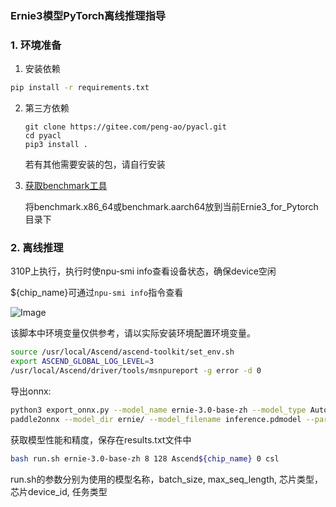 ###  Ernie3模型PyTorch离线推理指导

### 1. 环境准备

1. 安装依赖

```bash
pip install -r requirements.txt
```

2. 第三方依赖

   ```
   git clone https://gitee.com/peng-ao/pyacl.git
   cd pyacl
   pip3 install .
   ```

   若有其他需要安装的包，请自行安装

3. [获取benchmark工具](https://gitee.com/ascend/cann-benchmark/tree/master/infer)

   将benchmark.x86_64或benchmark.aarch64放到当前Ernie3_for_Pytorch目录下


### 2. 离线推理

310P上执行，执行时使npu-smi info查看设备状态，确保device空闲

${chip_name}可通过`npu-smi info`指令查看

   ![Image](https://gitee.com/ascend/ModelZoo-PyTorch/raw/master/ACL_PyTorch/images/310P3.png)

该脚本中环境变量仅供参考，请以实际安装环境配置环境变量。

```bash
source /usr/local/Ascend/ascend-toolkit/set_env.sh
export ASCEND_GLOBAL_LOG_LEVEL=3
/usr/local/Ascend/driver/tools/msnpureport -g error -d 0
```

导出onnx:

```bash
python3 export_onnx.py --model_name ernie-3.0-base-zh --model_type AutoModelForSequenceClassification --save_path ernie/
paddle2onnx --model_dir ernie/ --model_filename inference.pdmodel --params_filename inference.pdiparams --save_file model.onnx --opset_version 11
```

获取模型性能和精度，保存在results.txt文件中

```bash
bash run.sh ernie-3.0-base-zh 8 128 Ascend${chip_name} 0 csl
```

 run.sh的参数分别为使用的模型名称，batch_size, max_seq_length, 芯片类型， 芯片device_id, 任务类型

